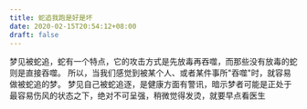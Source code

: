 ```yaml
---
title: 蛇追我跑是好是坏
date: 2020-02-15T20:54:12+08:00
draft: false
---
```


梦见被蛇追，蛇有一个特点，它的攻击方式是先放毒再吞噬，而那些没有放毒的蛇则是直接吞噬。
所以，当我们感觉到被某个人、或者某件事所"吞噬"时，就容易做被蛇追的梦。
梦见自己被蛇追逐，是健康方面有警讯，暗示梦者可能是正处于最容易伤风的状态之下，绝对不可呈强，稍微觉得发烫，就要早点看医生